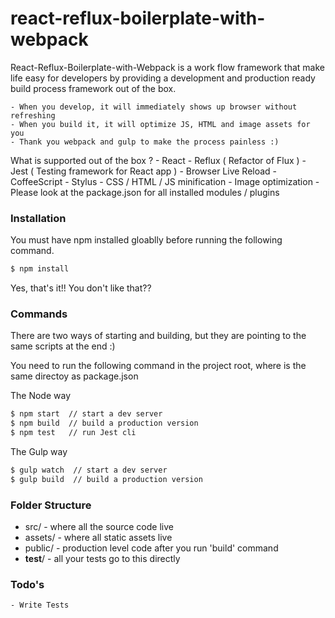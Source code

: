 # react-reflux-boilerplate-with-webpack

React-Reflux-Boilerplate-with-Webpack is a work flow framework that make life easy for developers by providing a
development and production ready build process framework out of the box. 

    - When you develop, it will immediately shows up browser without refreshing
    - When you build it, it will optimize JS, HTML and image assets for you
    - Thank you webpack and gulp to make the process painless :)

What is supported  out of the box ?
    - React
    - Reflux ( Refactor of Flux )
    - Jest ( Testing framework for React app )
    - Browser Live Reload
    - CoffeeScript
    - Stylus
    - CSS / HTML / JS minification
    - Image optimization
    - Please look at the package.json for all installed modules / plugins


### Installation

You must have npm installed gloablly before running the following command. 

```sh
$ npm install
```

Yes, that's it!! You don't like that??

### Commands

There are two ways of starting and building, but they are pointing to the same scripts at the end :)

You need to run the following command in the project root, where is the same directoy as package.json

The Node way 

```sh
$ npm start  // start a dev server
$ npm build  // build a production version
$ npm test   // run Jest cli
```

The Gulp way

```sh
$ gulp watch  // start a dev server
$ gulp build  // build a production version
```

### Folder Structure

* src/       - where all the source code live
* assets/    - where all static assets live
* public/    - production level code after you run 'build' command
* __test__/  - all your tests go to this directly

### Todo's
    - Write Tests
